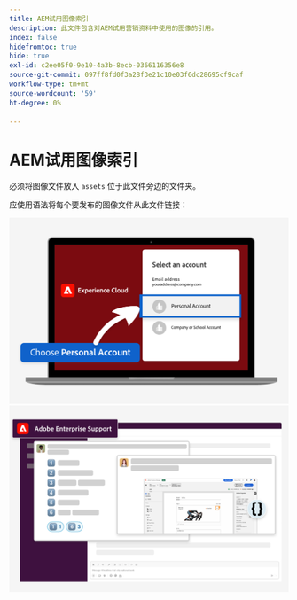 ```yaml
---
title: AEM试用图像索引
description: 此文件包含对AEM试用营销资料中使用的图像的引用。
index: false
hidefromtoc: true
hide: true
exl-id: c2ee05f0-9e10-4a3b-8ecb-0366116356e8
source-git-commit: 097ff8fd0f3a28f3e21c10e03f6dc28695cf9caf
workflow-type: tm+mt
source-wordcount: '59'
ht-degree: 0%

---
```


# AEM试用图像索引

必须将图像文件放入 `assets` 位于此文件旁边的文件夹。

应使用语法将每个要发布的图像文件从此文件链接：

![试用就绪的电子邮件图像个人帐户](./assets/select-personal-account.png)
![Slack电子邮件图像](./assets/Slack-email-image.png)
